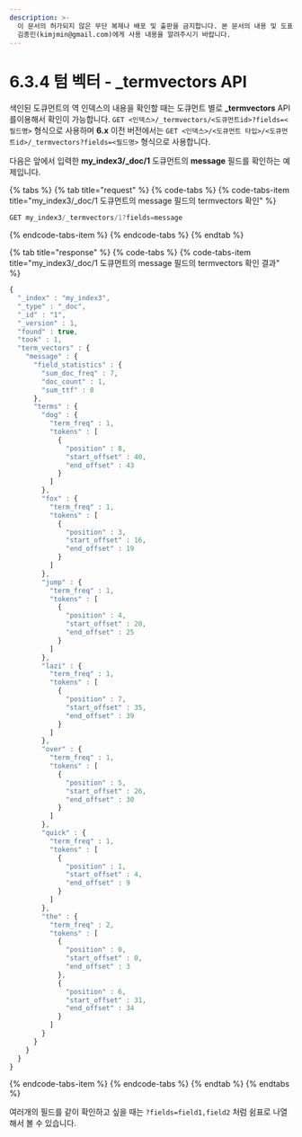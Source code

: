```yaml
---
description: >-
  이 문서의 허가되지 않은 무단 복제나 배포 및 출판을 금지합니다. 본 문서의 내용 및 도표 등을 인용하고자 하는 경우 출처를 명시하고
  김종민(kimjmin@gmail.com)에게 사용 내용을 알려주시기 바랍니다.
---
```


# 6.3.4 텀 벡터 - \_termvectors API

  색인된 도큐먼트의 역 인덱스의 내용을 확인할 때는 도큐먼트 별로 **\_termvectors** API를이용해서 확인이 가능합니다. `GET <인덱스>/_termvectors/<도큐먼트id>?fields=<필드명>` 형식으로 사용하며 **6.x** 이전 버전에서는 `GET <인덱스>/<도큐먼트 타입>/<도큐먼트id>/_termvectors?fields=<필드명>` 형식으로 사용합니다. 

  다음은 앞에서 입력한 **my\_index3/\_doc/1** 도큐먼트의 **message** 필드를 확인하는 예제입니다.

{% tabs %}
{% tab title="request" %}
{% code-tabs %}
{% code-tabs-item title="my\_index3/\_doc/1 도큐먼트의 message 필드의 termvectors 확인" %}
```javascript
GET my_index3/_termvectors/1?fields=message
```
{% endcode-tabs-item %}
{% endcode-tabs %}
{% endtab %}

{% tab title="response" %}
{% code-tabs %}
{% code-tabs-item title="my\_index3/\_doc/1 도큐먼트의 message 필드의 termvectors 확인 결과" %}
```javascript
{
  "_index" : "my_index3",
  "_type" : "_doc",
  "_id" : "1",
  "_version" : 1,
  "found" : true,
  "took" : 1,
  "term_vectors" : {
    "message" : {
      "field_statistics" : {
        "sum_doc_freq" : 7,
        "doc_count" : 1,
        "sum_ttf" : 8
      },
      "terms" : {
        "dog" : {
          "term_freq" : 1,
          "tokens" : [
            {
              "position" : 8,
              "start_offset" : 40,
              "end_offset" : 43
            }
          ]
        },
        "fox" : {
          "term_freq" : 1,
          "tokens" : [
            {
              "position" : 3,
              "start_offset" : 16,
              "end_offset" : 19
            }
          ]
        },
        "jump" : {
          "term_freq" : 1,
          "tokens" : [
            {
              "position" : 4,
              "start_offset" : 20,
              "end_offset" : 25
            }
          ]
        },
        "lazi" : {
          "term_freq" : 1,
          "tokens" : [
            {
              "position" : 7,
              "start_offset" : 35,
              "end_offset" : 39
            }
          ]
        },
        "over" : {
          "term_freq" : 1,
          "tokens" : [
            {
              "position" : 5,
              "start_offset" : 26,
              "end_offset" : 30
            }
          ]
        },
        "quick" : {
          "term_freq" : 1,
          "tokens" : [
            {
              "position" : 1,
              "start_offset" : 4,
              "end_offset" : 9
            }
          ]
        },
        "the" : {
          "term_freq" : 2,
          "tokens" : [
            {
              "position" : 0,
              "start_offset" : 0,
              "end_offset" : 3
            },
            {
              "position" : 6,
              "start_offset" : 31,
              "end_offset" : 34
            }
          ]
        }
      }
    }
  }
}

```
{% endcode-tabs-item %}
{% endcode-tabs %}
{% endtab %}
{% endtabs %}

  여러개의 필드를 같이 확인하고 싶을 때는 `?fields=field1,field2` 처럼 쉼표로 나열해서 볼 수 있습니다.

